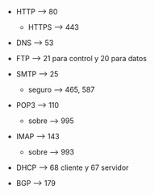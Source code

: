 - HTTP –> 80
	- HTTPS –> 443

- DNS –> 53

- FTP –> 21 para control y 20 para datos

- SMTP –> 25 
	- seguro –> 465, 587
- POP3 –> 110 
	- sobre –> 995
- IMAP –> 143
	- sobre –> 993

- DHCP –> 68 cliente y 67 servidor

- BGP –> 179